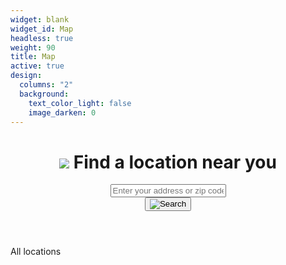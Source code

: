 ```yaml
---
widget: blank
widget_id: Map
headless: true
weight: 90
title: Map
active: true
design:
  columns: "2"
  background:
    text_color_light: false
    image_darken: 0
---
```

<body>
    <div id="map-container">
      <div id="locations-panel">
        <div id="locations-panel-list">
          <header>
            <h1 class="search-title">
              <img src="https://fonts.gstatic.com/s/i/googlematerialicons/place/v15/24px.svg"/>
              Find a location near you
            </h1>
            <div class="search-input">
              <input id="location-search-input" placeholder="Enter your address or zip code">
              <div id="search-overlay-search" class="search-input-overlay search">
                <button id="location-search-button">
                  <img class="icon" src="https://fonts.gstatic.com/s/i/googlematerialicons/search/v11/24px.svg" alt="Search"/>
                </button>
              </div>
            </div>
          </header>
          <div class="section-name" id="location-results-section-name">
            All locations
          </div>
          <div class="results">
            <ul id="location-results-list"></ul>
          </div>
        </div>
        <div id="locations-panel-details"></div>
      </div>
      <div id="map"></div>
    </div>
    <script src="https://maps.googleapis.com/maps/api/js?key=AIzaSyBD0nVLmY83UXH372B3nJBScWhQIFIzE-4&callback=initMap&libraries=places,geometry&channel=GMPSB_locatorplus_v4_cABCDE" async defer></script>
  </body>